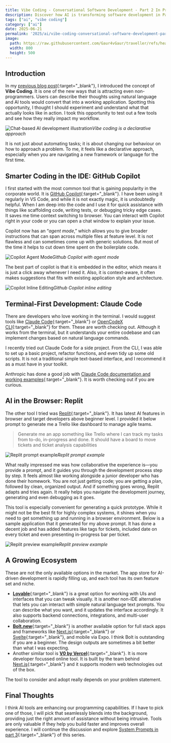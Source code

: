 ```yaml
---
title: Vibe Coding - Conversational Software Development - Part 2 In Practice
description: Discover how AI is transforming software development in Part 2 of my 'Vibe Coding' series. Explore conversational coding, real-time code generation in practice, and the future of developer productivity.
tags: ["ai", "vibe coding"]
category: ["ai"]
date: 2025-06-21
permalink: '2025/ai/vibe-coding-conversational-software-development-part2/'
image:
  path: https://raw.githubusercontent.com/Gaur4vGaur/traveller/refs/heads/master/images/ai/2025-06-21-ai_vibe-coding-conversational-software-development-part2/cover-image-compressed.png
  width: 800
  height: 500
---
```


## Introduction
In my [previous blog post](https://www.gaurgaurav.com/2025/ai/vibe-coding-conversational-software-development-part1/){:target="_blank"}, I introduced the concept of __Vibe Coding__. It is one of the new ways that is attracting even non-programmers. Users can describe their thoughts using natural language and AI tools would convert that into a working application. Spotting this opportunity, I thought I should experiment and understand what that actually looks like in action. I took this opportunity to test out a few tools and see how they really impact my workflow. 

![Chat-based AI development illustration](https://raw.githubusercontent.com/Gaur4vGaur/traveller/refs/heads/master/images/ai/2025-06-21-ai_vibe-coding-conversational-software-development-part2/introduction_vibe.png
)*Vibe coding is a declarative approach*

It is not just about automating tasks; it is about changing our behaviour on how to approach a problem. To me, it feels like a declarative approach, especially when you are navigating a new framework or language for the first time. 

## Smarter Coding in the IDE: GitHub Copilot

I first started with the most common tool that is gaining popularity in the corporate world. It is [GitHub Copilot](https://github.com/features/copilot){:target="_blank"}. I have been using it regularly in VS Code, and while it is not exactly magic, it is undoubtedly helpful. When I am deep into the code and I use it for quick assistance with things like scaffolding code, writing tests, or debugging tricky edge cases. It saves me time context switching to browser. You can interact with Copilot right in your code or you can open a chat window to explain your issue.

Copilot now has an “*agent mode*,” which allows you to give broader instructions that can span across multiple files at feature level. It is not flawless and can sometimes come up with generic solutions. But most of the time it helps to cut down time spent on the boilerplate code.

![Copilot Agent Mode](https://raw.githubusercontent.com/Gaur4vGaur/traveller/refs/heads/master/images/ai/2025-06-21-ai_vibe-coding-conversational-software-development-part2/copilot-agent-mode.png)*Github Copilot with agent mode*

The best part of copilot is that it is embedded in the editor, which means it is just a click away whenever I need it. Also, it is context-aware, it often makes suggestions that fits with existing application style and architecture.

![Copilot Inline Editing](https://raw.githubusercontent.com/Gaur4vGaur/traveller/refs/heads/master/images/ai/2025-06-21-ai_vibe-coding-conversational-software-development-part2/inline-copilot.png)*Github Copilot inline editing*

## Terminal-First Development: Claude Code
There are developers who love working in the terminal. I would suggest tools like [Claude Code](https://docs.anthropic.com/en/home){:target="_blank"} or [OpenCodeX CLI](https://help.openai.com/en/articles/11096431-openai-codex-cli-getting-started){:target="_blank"} for them. These are worth checking out. Although it works from the terminal, but it understands your entire codebase and can implement changes based on natural language commands.

I recently tried out Claude Code for a side project. From the CLI, I was able to set up a basic project, refactor functions, and even tidy up some old scripts. It is not a traditional simple text-based interface, and I recommend it as a must have in your toolkit.

Anthropic has done a good job with [Claude Code documentation and working examples](https://docs.anthropic.com/en/docs/claude-code/quickstart){:target="_blank"}. It is worth checking out if you are curious.

## AI in the Browser: Replit
The other tool I tried was [Replit](https://replit.com/){:target="_blank"}. It has latest AI features in browser and target developers above beginner level. I provided it below prompt to generate me a Trello like dashboard to manage agile teams.
>Generate me an app something like Trello where I can track my tasks from to-do, in-progress and done. It should have a board to move tickets and ticket analysis capabilities

![Replit prompt example](https://raw.githubusercontent.com/Gaur4vGaur/traveller/refs/heads/master/images/ai/2025-06-21-ai_vibe-coding-conversational-software-development-part2/Replit-prompt.png)*Replit prompt example*

What really impressed me was how collaborative the experience is—you provide a prompt, and it guides you through the development process step by step. It feels almost like working alongside a junior developer who has done their homework. You are not just getting code; you are getting a plan, followed by clean, organized output. And if something goes wrong, Replit adapts and tries again. It really helps you navigate the development journey, generating and even debugging as it goes.

This tool is especially convenient for generating a quick prototype. While it might not be the best fit for highly complex systems, it shines when you need to get something up and running in a browser environment. Below is a sample application that it generated for my above prompt. It has done a decent job and has added features like tags for tickets, included date on every ticket and even presenting in-progress bar per ticket.

![Replit preview example](https://raw.githubusercontent.com/Gaur4vGaur/traveller/refs/heads/master/images/ai/2025-06-21-ai_vibe-coding-conversational-software-development-part2/Replit-preview.png)*Replit preview example*

## A Growing Ecosystem
These are not the only available options in the market. The app store for AI-driven development is rapidly filling up, and each tool has its own feature set and niche.
-	[**Lovable**](https://lovable.dev/){:target="_blank"} is a great option for working with UIs and interfaces that you can tweak visually. It is another non-IDE alternative that lets you can interact with simple natural language text prompts. You can describe what you want, and it updates the interface accordingly. It also supports backend connections, integrations, and multi-user collaboration.
-	[**Bolt.new**](https://bolt.new/){:target="_blank"} is another available option for full stack apps and frameworks like [Next.js](https://nextjs.org/){:target="_blank"} or [Svelte](https://svelte.dev/){:target="_blank"}, and mobile via Expo. I think Bolt is outstanding if you are a beginner. The design outputs are sometimes a bit better than what I was expecting.
-	Another similar tool is [**V0 by Vercel**](https://v0.dev/){:target="_blank"}. It is more developer focussed online tool. It is built by the team behind [Next.js](https://nextjs.org/){:target="_blank"} and it supports modern web technologies out of the box.

The tool to consider and adopt really depends on your problem statement. 


## Final Thoughts
I think AI tools are enhancing our programming capabilities. If I have to pick one of those, I will pick that seamlessly blends into the background, providing just the right amount of assistance without being intrusive. Tools are only valuable if they help you build faster and improves overall experience. I will continue the discussion and explore [System Prompts in part 3](https://www.gaurgaurav.com/2025/ai/vibe-coding-conversational-software-development-part3/){:target="_blank"} of this series.
